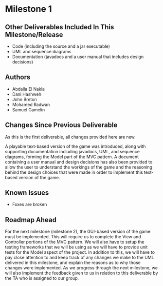 # Milestone 1

## Other Deliverables Included In This Milestone/Release
- Code (including the source and a jar executable)
- UML and sequence diagrams
- Documentation (javadocs and a user manual that includes design decisions)

## Authors
- Abdalla El Nakla
- Dani Hashweh
- John Breton
- Mohamed Radwan
- Samuel Gamelin

## Changes Since Previous Deliverable
As this is the first deliverable, all changes provided here are new.

A playable text-based version of the game was introduced, along with supporting documentation
including javadocs, UML, and sequence diagrams, forming the Model part of the MVC pattern. A
document containing a user manual and design decisions has also been provided to allow the user
to understand the workings of the game and the reasoning behind the design choices that were made
in order to implement this text-based version of the game.

## Known Issues
- Foxes are broken

## Roadmap Ahead
For the next milestone (milestone 2), the GUI-based version of the game must be implemented. This will
require us to complete the View and Controller portions of the MVC pattern. We will also have to setup
the testing frameworks that we will be using as we will have to provide unit tests for the Model aspect
of the project. In addition to this, we will have to pay close attention to and keep track of any changes
we make to the UML delivered in this milestone, and explain the reasons as to why those changes were
implemented. As we progress through the next milestone, we will also implement the feedback given to us
in relation to this deliverable by the TA who is assigned to our group.
